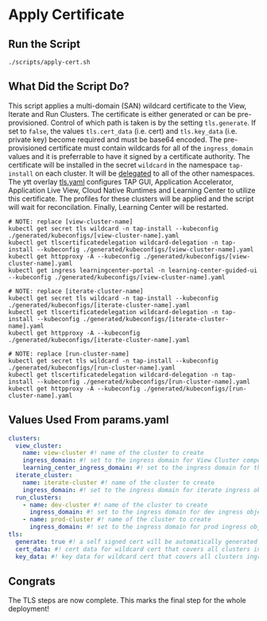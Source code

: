 # Apply Certificate

## Run the Script

```shell
./scripts/apply-cert.sh
```

## What Did the Script Do?

This script applies a multi-domain (SAN) wildcard certificate to the View, Iterate and Run Clusters. The certificate is either generated or can be pre-provisioned. Control of which path is taken is by the setting `tls.generate`. If set to `false`, the values `tls.cert_data` (i.e. cert) and `tls.key_data` (i.e. private key) become required and must be base64 encoded. The pre-provisioned certificate must contain wildcards for all of the `ingress_domain` values and it is preferrable to have it signed by a certificate authority. The certificate will be installed in the secret `wildcard` in the namespace `tap-install` on each cluster. It will be [delegated](../../tap-declarative-yaml/tls-delegation.yaml) to all of the other namespaces. The ytt overlay [tls.yaml](../../profile-overlays/tls.yaml) configures TAP GUI, Application Accelerator, Application Live View, Cloud Native Runtimes and Learning Center to utilize this certificate. The profiles for these clusters will be applied and the script will wait for reconcilation. Finally, Learning Center will be restarted.

```shell
# NOTE: replace [view-cluster-name]
kubectl get secret tls wildcard -n tap-install --kubeconfig ./generated/kubeconfigs/[view-cluster-name].yaml
kubectl get tlscertificatedelegation wildcard-delegation -n tap-install --kubeconfig ./generated/kubeconfigs/[view-cluster-name].yaml
kubectl get httpproxy -A --kubeconfig ./generated/kubeconfigs/[view-cluster-name].yaml
kubectl get ingress learningcenter-portal -n learning-center-guided-ui --kubeconfig ./generated/kubeconfigs/[view-cluster-name].yaml

# NOTE: replace [iterate-cluster-name]
kubectl get secret tls wildcard -n tap-install --kubeconfig ./generated/kubeconfigs/[iterate-cluster-name].yaml
kubectl get tlscertificatedelegation wildcard-delegation -n tap-install --kubeconfig ./generated/kubeconfigs/[iterate-cluster-name].yaml
kubectl get httpproxy -A --kubeconfig ./generated/kubeconfigs/[iterate-cluster-name].yaml

# NOTE: replace [run-cluster-name]
kubectl get secret tls wildcard -n tap-install --kubeconfig ./generated/kubeconfigs/[run-cluster-name].yaml
kubectl get tlscertificatedelegation wildcard-delegation -n tap-install --kubeconfig ./generated/kubeconfigs/[run-cluster-name].yaml
kubectl get httpproxy -A --kubeconfig ./generated/kubeconfigs/[run-cluster-name].yaml
```

## Values Used From params.yaml

```yaml
clusters:
  view_cluster:
    name: view-cluster #! name of the cluster to create
    ingress_domain: #! set to the ingress domain for View Cluster components (e.g. tap.example.com)
    learning_center_ingress_domain: #! set to the ingress domain for the Learning Center component (e.g. learningcenter.example.com)
  iterate_cluster:
    name: iterate-cluster #! name of the cluster to create
    ingress_domain: #! set to the ingress domain for iterate ingress objects (e.g. iterate.example.com)
  run_clusters:
    - name: dev-cluster #! name of the cluster to create
      ingress_domain: #! set to the ingress domain for dev ingress objects (e.g. dev.example.com)
    - name: prod-cluster #! name of the cluster to create
      ingress_domain: #! set to the ingress domain for prod ingress objects (e.g. prod.example.com)
tls:
  generate: true #! a self signed cert will be automatically generated
  cert_data: #! cert data for wildcard cert that covers all clusters ingress domains
  key_data: #! key data for wildcard cert that covers all clusters ingress domains
```

## Congrats

The TLS steps are now complete. This marks the final step for the whole deployment!